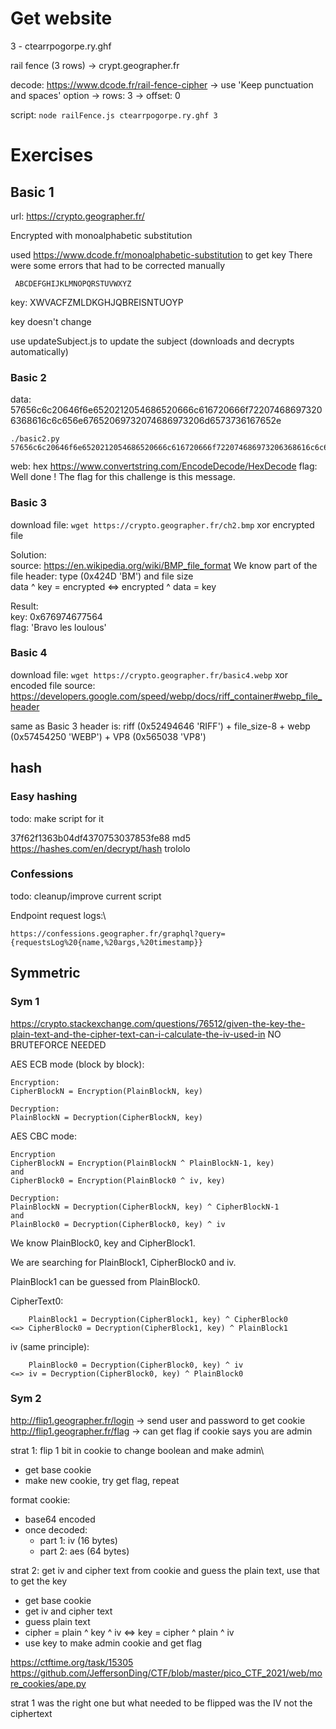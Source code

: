 # Get website

3 - ctearrpogorpe.ry.ghf

rail fence (3 rows) -> crypt.geographer.fr

decode: https://www.dcode.fr/rail-fence-cipher
	-> use 'Keep punctuation and spaces' option
	-> rows: 3
	-> offset: 0

script: ```node railFence.js ctearrpogorpe.ry.ghf 3```

# Exercises

## Basic 1

url: https://crypto.geographer.fr/

Encrypted with monoalphabetic substitution

used https://www.dcode.fr/monoalphabetic-substitution to get key
There were some errors that had to be corrected manually

     ABCDEFGHIJKLMNOPQRSTUVWXYZ
key: XWVACFZMLDKGHJQBREISNTUOYP

key doesn't change

use updateSubject.js to update the subject (downloads and decrypts automatically)

### Basic 2

data: 57656c6c20646f6e6520212054686520666c616720666f722074686973206368616c6c656e67652069732074686973206d6573736167652e

```
./basic2.py 57656c6c20646f6e6520212054686520666c616720666f722074686973206368616c6c656e67652069732074686973206d6573736167652e
```

web: hex https://www.convertstring.com/EncodeDecode/HexDecode
flag: Well done ! The flag for this challenge is this message.

### Basic 3

download file: ```wget https://crypto.geographer.fr/ch2.bmp```
xor encrypted file

Solution:\
source: https://en.wikipedia.org/wiki/BMP_file_format
We know part of the file header: type (0x424D 'BM') and file size\
data ^ key = encrypted <=> encrypted ^ data = key

Result:\
key: 0x676974677564\
flag: 'Bravo les loulous'

### Basic 4

download file: ```wget https://crypto.geographer.fr/basic4.webp```
xor encoded file
source: https://developers.google.com/speed/webp/docs/riff_container#webp_file_header

same as Basic 3
header is: riff (0x52494646 'RIFF') + file_size-8 + webp (0x57454250 'WEBP') + VP8 (0x565038 'VP8')

## hash

### Easy hashing

todo: make script for it

37f62f1363b04df4370753037853fe88
md5
https://hashes.com/en/decrypt/hash
trololo

### Confessions

todo: cleanup/improve current script

Endpoint request logs:\
```
https://confessions.geographer.fr/graphql?query={requestsLog%20{name,%20args,%20timestamp}}
```

## Symmetric

### Sym 1

https://crypto.stackexchange.com/questions/76512/given-the-key-the-plain-text-and-the-cipher-text-can-i-calculate-the-iv-used-in
NO BRUTEFORCE NEEDED

AES ECB mode (block by block):
```
Encryption:
CipherBlockN = Encryption(PlainBlockN, key)

Decryption:
PlainBlockN = Decryption(CipherBlockN, key)
```

AES CBC mode:
```
Encryption
CipherBlockN = Encryption(PlainBlockN ^ PlainBlockN-1, key)
and
CipherBlock0 = Encryption(PlainBlock0 ^ iv, key)

Decryption:
PlainBlockN = Decryption(CipherBlockN, key) ^ CipherBlockN-1
and
PlainBlock0 = Decryption(CipherBlock0, key) ^ iv
```

We know PlainBlock0, key and CipherBlock1.

We are searching for PlainBlock1, CipherBlock0 and iv.

PlainBlock1 can be guessed from PlainBlock0.

CipherText0:
```
    PlainBlock1 = Decryption(CipherBlock1, key) ^ CipherBlock0
<=> CipherBlock0 = Decryption(CipherBlock1, key) ^ PlainBlock1
```

iv (same principle):
```
    PlainBlock0 = Decryption(CipherBlock0, key) ^ iv
<=> iv = Decryption(CipherBlock0, key) ^ PlainBlock0
```

### Sym 2

http://flip1.geographer.fr/login -> send user and password to get cookie
http://flip1.geographer.fr/flag -> can get flag if cookie says you are admin

strat 1: flip 1 bit in cookie to change boolean and make admin\
* get base cookie
* make new cookie, try get flag, repeat

format cookie:
* base64 encoded
* once decoded:
	* part 1: iv (16 bytes)
	* part 2: aes (64 bytes)

strat 2: get iv and cipher text from cookie and guess the plain text, use that to get the key
* get base cookie
* get iv and cipher text
* guess plain text
* cipher = plain ^ key ^ iv <=> key = cipher ^ plain ^ iv
* use key to make admin cookie and get flag

https://ctftime.org/task/15305
https://github.com/JeffersonDing/CTF/blob/master/pico_CTF_2021/web/more_cookies/ape.py

strat 1 was the right one but what needed to be flipped was the IV not the ciphertext
